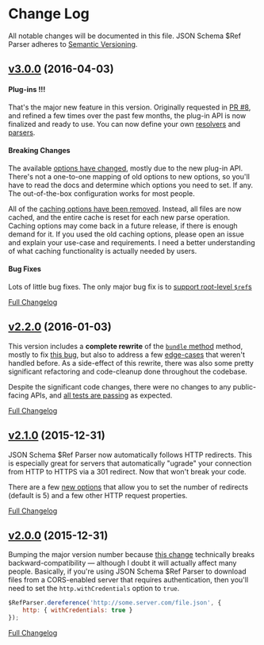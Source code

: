 # Change Log
All notable changes will be documented in this file.
JSON Schema $Ref Parser adheres to [Semantic Versioning](http://semver.org/).


## [v3.0.0](https://github.com/BigstickCarpet/json-schema-ref-parser/tree/v3.0.0) (2016-04-03)

#### Plug-ins !!!
That's the major new feature in this version. Originally requested in [PR #8](https://github.com/BigstickCarpet/json-schema-ref-parser/pull/8), and refined a few times over the past few months, the plug-in API is now finalized and ready to use. You can now define your own [resolvers](https://github.com/BigstickCarpet/json-schema-ref-parser/blob/v3.0.0/docs/plugins/resolvers.md) and [parsers](https://github.com/BigstickCarpet/json-schema-ref-parser/blob/v3.0.0/docs/plugins/parsers.md).

#### Breaking Changes
The available [options have changed](https://github.com/BigstickCarpet/json-schema-ref-parser/blob/v3.0.0/docs/options.md), mostly due to the new plug-in API.  There's not a one-to-one mapping of old options to new options, so you'll have to read the docs and determine which options you need to set. If any. The out-of-the-box configuration works for most people.

All of the [caching options have been removed](https://github.com/BigstickCarpet/json-schema-ref-parser/commit/1f4260184bfd370e9cd385b523fb08c098fac6db). Instead, all files are now cached, and the entire cache is reset for each new parse operation. Caching options may come back in a future release, if there is enough demand for it. If you used the old caching options, please open an issue and explain your use-case and requirements.  I need a better understanding of what caching functionality is actually needed by users.

#### Bug Fixes
Lots of little bug fixes.  The only major bug fix is to [support root-level `$ref`s](https://github.com/BigstickCarpet/json-schema-ref-parser/issues/16)


[Full Changelog](https://github.com/BigstickCarpet/json-schema-ref-parser/compare/v2.2.0...v3.0.0)


## [v2.2.0](https://github.com/BigstickCarpet/json-schema-ref-parser/tree/v2.2.0) (2016-01-03)

This version includes a **complete rewrite** of the [`bundle` method](https://github.com/BigstickCarpet/json-schema-ref-parser/blob/master/docs/ref-parser.md#bundleschema-options-callback) method, mostly to fix [this bug](https://github.com/BigstickCarpet/swagger-parser/issues/16), but also to address a few [edge-cases](https://github.com/BigstickCarpet/json-schema-ref-parser/commit/ca9b322879519e4bcb2dcf6e63f08ac254b90868) that weren't handled before.  As a side-effect of this rewrite, there was also some pretty significant refactoring and code-cleanup done throughout the codebase.

Despite the significant code changes, there were no changes to any public-facing APIs, and [all tests are passing](http://bigstickcarpet.com/json-schema-ref-parser/tests/index.html) as expected.

[Full Changelog](https://github.com/BigstickCarpet/json-schema-ref-parser/compare/v2.1.0...v2.2.0)


## [v2.1.0](https://github.com/BigstickCarpet/json-schema-ref-parser/tree/v2.1.0) (2015-12-31)

JSON Schema $Ref Parser now automatically follows HTTP redirects. This is especially great for servers that automatically "ugrade" your connection from HTTP to HTTPS via a 301 redirect. Now that won't break your code.

There are a few [new options](https://github.com/BigstickCarpet/json-schema-ref-parser/blob/master/docs/options.md) that allow you to set the number of redirects (default is 5) and a few other HTTP request properties.

[Full Changelog](https://github.com/BigstickCarpet/json-schema-ref-parser/compare/v2.0.0...v2.1.0)


## [v2.0.0](https://github.com/BigstickCarpet/json-schema-ref-parser/tree/v2.0.0) (2015-12-31)

Bumping the major version number because [this change](https://github.com/BigstickCarpet/json-schema-ref-parser/pull/5) technically breaks backward-compatibility &mdash; although I doubt it will actually affect many people.  Basically, if you're using JSON Schema $Ref Parser to download files from a CORS-enabled server that requires authentication, then you'll need to set the `http.withCredentials` option to `true`.

```javascript
$RefParser.dereference('http://some.server.com/file.json', {
    http: { withCredentials: true }
});
```

[Full Changelog](https://github.com/BigstickCarpet/json-schema-ref-parser/compare/v1.4.1...v2.0.0)
